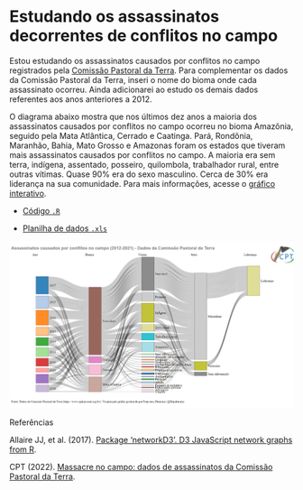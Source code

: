 # Estudando os assassinatos decorrentes de conflitos no campo

Estou estudando os assassinatos causados por conflitos no campo registrados pela [Comissão Pastoral da Terra](https://www.cptnacional.org.br/downlods/category/5-assassinatos). Para complementar os dados da Comissão Pastoral da Terra, inseri o nome do bioma onde cada assassinato ocorreu. Ainda adicionarei ao estudo os demais dados referentes aos anos anteriores a 2012. 

O diagrama abaixo mostra que nos últimos dez anos a maioria dos assassinatos causados por conflitos no campo ocorreu no bioma Amazônia, seguido pela Mata Atlântica, Cerrado e Caatinga. Pará, Rondônia, Maranhão, Bahia, Mato Grosso e Amazonas foram os estados que tiveram mais assassinatos causados por conflitos no campo. A maioria era sem terra, indígena, assentado, posseiro, quilombola, trabalhador rural, entre outras vítimas. Quase 90% era do sexo masculino. Cerca de 30% era liderança na sua comunidade. Para mais informações, acesse o [gráfico interativo](https://rpubs.com/fblpalmeira/Assassinatos_CPT).

- [Código `.R`](https://github.com/fblpalmeira/assassinatos_CPT/blob/main/assassinatos_sankey.R)

- [Planilha de dados `.xls`](https://github.com/fblpalmeira/assassinatos_CPT/blob/main/assassinatos_10y_CPT.xls)

<img src="https://github.com/fblpalmeira/assassinatos_CPT/blob/main/network.png"/>

Referências

Allaire JJ, et al. (2017). [Package ‘networkD3’. D3 JavaScript network graphs from R](https://mran.revolutionanalytics.com/web/packages/networkD3/networkD3.pdf).

CPT (2022). [Massacre no campo: dados de assassinatos da Comissão Pastoral da Terra](https://www.cptnacional.org.br/downlods/category/5-assassinatos).
